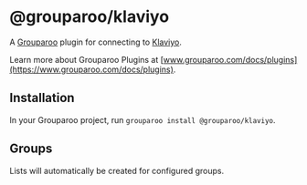 # @grouparoo/klaviyo

A [Grouparoo](https://www.grouparoo.com) plugin for connecting to [Klaviyo](https://www.klaviyo.com/).

Learn more about Grouparoo Plugins at [www.grouparoo.com/docs/plugins](https://www.grouparoo.com/docs/plugins).

## Installation

In your Grouparoo project, run `grouparoo install @grouparoo/klaviyo`.

## Groups

Lists will automatically be created for configured groups.
